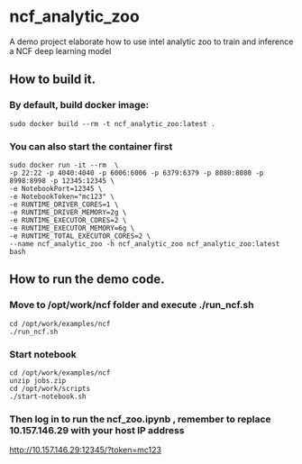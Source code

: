 # ncf_analytic_zoo
A demo project elaborate how to use intel analytic zoo to train and inference a NCF deep learning model 
## How to build it.

### By default, build docker image:

    sudo docker build --rm -t ncf_analytic_zoo:latest .
	
### You can also start the container first

    sudo docker run -it --rm  \
    -p 22:22 -p 4040:4040 -p 6006:6006 -p 6379:6379 -p 8080:8080 -p 8998:8998 -p 12345:12345 \
    -e NotebookPort=12345 \
    -e NotebookToken="mc123" \
    -e RUNTIME_DRIVER_CORES=1 \
    -e RUNTIME_DRIVER_MEMORY=2g \
    -e RUNTIME_EXECUTOR_CORES=2 \
    -e RUNTIME_EXECUTOR_MEMORY=6g \
    -e RUNTIME_TOTAL_EXECUTOR_CORES=2 \
    --name ncf_analytic_zoo -h ncf_analytic_zoo ncf_analytic_zoo:latest bash

## How to run the demo code.

### Move to /opt/work/ncf folder and execute ./run_ncf.sh

    cd /opt/work/examples/ncf 
    ./run_ncf.sh

### Start notebook 
    cd /opt/work/examples/ncf 
    unzip jobs.zip 
    cd /opt/work/scripts 
    ./start-notebook.sh 

### Then log in to run the ncf_zoo.ipynb , remember to replace 10.157.146.29 with your host IP address 

   http://10.157.146.29:12345/?token=mc123
